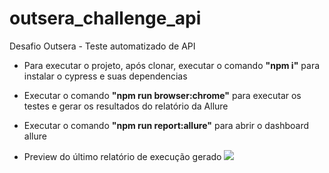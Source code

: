# outsera_challenge_api

Desafio Outsera - Teste automatizado de API

- Para executar o projeto, após clonar, executar o comando <b>"npm i"</b> para instalar o cypress e suas dependencias

- Executar o comando <b>"npm run browser:chrome"</b> para executar os testes e gerar os resultados do relatório da Allure
- Executar o comando <b>"npm run report:allure"</b> para abrir o dashboard allure

- Preview do último relatório de execução gerado
  <img src="https://github.com/jeferQA/outsera_challenge_api/blob/main/allure-preview.png">
  
